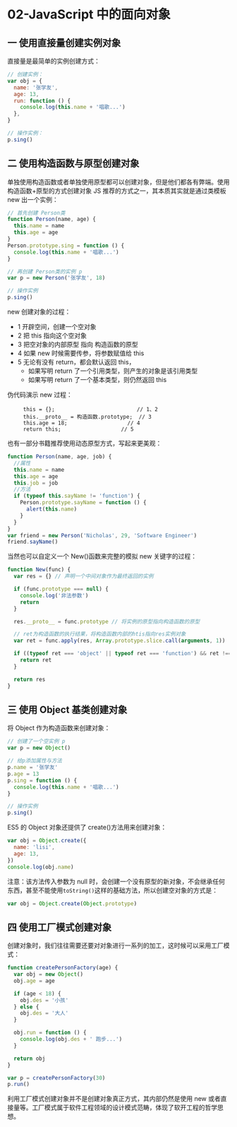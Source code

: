 # 02-JavaScript 中的面向对象

## 一 使用直接量创建实例对象

直接量是最简单的实例创建方式：

```js
// 创建实例：
var obj = {
  name: '张学友',
  age: 13,
  run: function () {
    console.log(this.name + '唱歌...')
  },
}

// 操作实例：
p.sing()
```

## 二 使用构造函数与原型创建对象

单独使用构造函数或者单独使用原型都可以创建对象，但是他们都各有弊端。使用构造函数+原型的方式创建对象 JS 推荐的方式之一，其本质其实就是通过类模板 new 出一个实例：

```js
// 首先创建 Person类
function Person(name, age) {
  this.name = name
  this.age = age
}
Person.prototype.sing = function () {
  console.log(this.name + '唱歌...')
}

// 再创建 Person类的实例 p
var p = new Person('张学友', 18)

// 操作实例
p.sing()
```

new 创建对象的过程：

- 1 开辟空间，创建一个空对象
- 2 把 this 指向这个空对象
- 3 把空对象的内部原型 指向 构造函数的原型
- 4 如果 new 时候需要传参，将参数赋值给 this
- 5 无论有没有 return，都会默认返回 this，
  - 如果写明 return 了一个引用类型，则产生的对象是该引用类型
  - 如果写明 return 了一个基本类型，则仍然返回 this

伪代码演示 new 过程：

```
     this = {};                          // 1、2
     this.__proto__ = 构造函数.prototype;  // 3
     this.age = 18;                   // 4
     return this;                   // 5
```

也有一部分书籍推荐使用动态原型方式，写起来更美观：

```js
function Person(name, age, job) {
  //属性
  this.name = name
  this.age = age
  this.job = job
  //方法
  if (typeof this.sayName != 'function') {
    Person.prototype.sayName = function () {
      alert(this.name)
    }
  }
}
var friend = new Person('Nicholas', 29, 'Software Engineer')
friend.sayName()
```

当然也可以自定义一个 New()函数来完整的模拟 new 关键字的过程：

```js
function New(func) {
  var res = {} // 声明一个中间对象作为最终返回的实例

  if (func.prototype === null) {
    console.log('非法参数')
    return
  }

  res.__proto__ = func.prototype // 将实例的原型指向构造函数的原型

  // ret为构造函数的执行结果，将构造函数内部的htis指向res实例对象
  var ret = func.apply(res, Array.prototype.slice.call(arguments, 1))

  if ((typeof ret === 'object' || typeof ret === 'function') && ret !== null) {
    return ret
  }

  return res
}
```

## 三 使用 Object 基类创建对象

将 Object 作为构造函数来创建对象：

```js
// 创建了一个空实例 p
var p = new Object()

// 给p添加属性与方法
p.name = '张学友'
p.age = 13
p.sing = function () {
  console.log(this.name + '唱歌...')
}

// 操作实例
p.sing()
```

ES5 的 Object 对象还提供了 create()方法用来创建对象：

```js
var obj = Object.create({
  name: 'lisi',
  age: 13,
})
console.log(obj.name)
```

注意：该方法传入参数为 null 时，会创建一个没有原型的新对象，不会继承任何东西，甚至不能使用`toString()`这样的基础方法，所以创建空对象的方式是：

```js
var obj = Object.create(Object.prototype)
```

## 四 使用工厂模式创建对象

创建对象时，我们往往需要还要对对象进行一系列的加工，这时候可以采用工厂模式：

```js
function createPersonFactory(age) {
  var obj = new Object()
  obj.age = age

  if (age < 18) {
    obj.des = '小孩'
  } else {
    obj.des = '大人'
  }

  obj.run = function () {
    console.log(obj.des + ' 跑步...')
  }

  return obj
}

var p = createPersonFactory(30)
p.run()
```

利用工厂模式创建对象并不是创建对象真正方式，其内部仍然是使用 new 或者直接量等。工厂模式属于软件工程领域的设计模式范畴，体现了软开工程的哲学思想。
